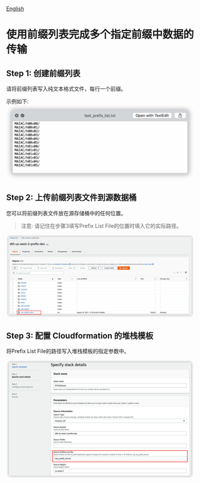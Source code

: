 [English](./USING_PREFIX_LIST_EN.md)

# 使用前缀列表完成多个指定前缀中数据的传输

## Step 1: 创建前缀列表

请将前缀列表写入纯文本格式文件，每行一个前缀。

示例如下:
![Prefix List File](prefix_list_file.png)

## Step 2: 上传前缀列表文件到源数据桶

您可以将前缀列表文件放在源存储桶中的任何位置。
> 注意: 请记住在步骤3填写Prefix List File的位置时填入它的实际路径。

![prefix_list_file_in_s3](prefix_list_file_in_s3.png)

## Step 3: 配置 Cloudformation 的堆栈模板

将Prefix List File的路径写入堆栈模板的指定参数中。

![cloudformaiton](cloudformation_prefix_list.png)